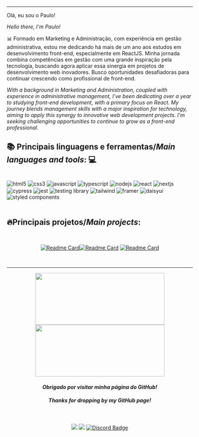 

---

Olá, eu sou o Paulo!

*Hello there, I'm Paulo!*

📊 Formado em Marketing e Administração, com experiência em gestão administrativa, estou me dedicando há mais de um ano aos estudos em desenvolvimento front-end, especialmente em ReactJS. Minha jornada combina competências em gestão com uma grande inspiração pela tecnologia, buscando agora aplicar essa sinergia em projetos de desenvolvimento web inovadores. Busco oportunidades desafiadoras para continuar crescendo como profissional de front-end.

*With a background in Marketing and Administration, coupled with experience in administrative management, I've been dedicating over a year to studying front-end development, with a primary focus on React. My journey blends management skills with a major inspiration for technology, aiming to apply this synergy to innovative web development projects. I'm seeking challenging opportunities to continue to grow as a front-end professional.*


## 📚 **Principais linguagens e ferramentas/*Main languages and tools*:** 💻

<div style="display:inline_block"><br/>
  <img align="center" alt="html5" src="https://img.shields.io/badge/HTML5-E34F26?style=for-the-badge&logo=html5&logoColor=white" />
  <img align="center" alt="css3" src="https://img.shields.io/badge/CSS3-1572B6?style=for-the-badge&logo=css3&logoColor=white" />
  <img align="center" alt="javascript" src="https://img.shields.io/badge/JavaScript-F7DF1E?style=for-the-badge&logo=javascript&logoColor=black" />
  <img align="center" alt="typescript" src="https://img.shields.io/badge/typescript-%23007ACC.svg?style=for-the-badge&logo=typescript&logoColor=white" />
  <img align="center" alt="nodejs" src="https://img.shields.io/badge/Node.js-43853D?style=for-the-badge&logo=node.js&logoColor=white" />
  <img align="center" alt="react" src="https://img.shields.io/badge/React-20232A?style=for-the-badge&logo=react&logoColor=61DAFB" />
  <img align="center" alt="nextjs" src="https://img.shields.io/badge/Next-black?style=for-the-badge&logo=next.js&logoColor=white" />
  <img align="center" alt="cypress" src="https://img.shields.io/badge/-cypress-%23E5E5E5?style=for-the-badge&logo=cypress&logoColor=058a5e" />
  <img align="center" alt="jest" src="https://img.shields.io/badge/-jest-%23C21325?style=for-the-badge&logo=jest&logoColor=white" />
  <img align="center" alt="testing library" src="https://img.shields.io/badge/-TestingLibrary-%23E33332?style=for-the-badge&logo=testing-library&logoColor=white" />
  <img align="center" alt="tailwind" src="https://img.shields.io/badge/tailwindcss-%2338B2AC.svg?style=for-the-badge&logo=tailwind-css&logoColor=white" />
  <img align="center" alt="framer" src="https://img.shields.io/badge/Framer-black?style=for-the-badge&logo=framer&logoColor=blue" />
  <img align="center" alt="daisyui" src="https://img.shields.io/badge/daisyui-5A0EF8?style=for-the-badge&logo=daisyui&logoColor=white" />
  <img align="center" alt="styled components" src="https://img.shields.io/badge/styled--components-DB7093?style=for-the-badge&logo=styled-components&logoColor=white" />
</div>

<br/>

## 🔥**Principais projetos/*Main projects*:**

<br/>

<div id="header" align="center">

[![Readme Card](https://github-readme-stats.vercel.app/api/pin/?username=paulo-lemes&repo=projeto-movie-wave-streaming\&title_color=fff\&icon_color=f9f9f9\&text_color=9f9f9f\&bg_color=151515\&description_lines_count=2)](https://github.com/paulo-lemes/projeto-movie-wave-streaming)[![Readme Card](https://github-readme-stats.vercel.app/api/pin/?username=paulo-lemes&repo=projeto-best-browser-games\&title_color=fff\&icon_color=f9f9f9\&text_color=9f9f9f\&bg_color=151515\&description_lines_count=2)](https://github.com/paulo-lemes/projeto-best-browser-games) [![Readme Card](https://github-readme-stats.vercel.app/api/pin/?username=paulo-lemes&repo=adahack-2024-frontend\&title_color=fff\&icon_color=f9f9f9\&text_color=9f9f9f\&bg_color=151515\&description_lines_count=2)](https://github.com/paulo-lemes/adahack-2024-frontend)


</div>

<br/>

---

<div id="header" align="center">

<img width="350px" height="140em" src="https://github-readme-stats.vercel.app/api?username=paulo-lemes&show_icons=true&theme=dark&include_commits=true" /></td> <a href="https://github.com/paulo-lemes/"> <img width="350px" height="140em" src="https://github-readme-stats.vercel.app/api/top-langs/?username=paulo-lemes&hide=html&layout=compact&theme=dark"/>
</a>
 
 
#### *Obrigado por visitar minha página do GitHub!*
##### *Thanks for dropping by my GitHub page!*
<br/>
 
  <a href="https://www.linkedin.com/in/-paulolemes/" target="_blank"><img src="https://img.shields.io/badge/-LinkedIn-%230077B5?style=for-the-badge&logo=linkedin&logoColor=white" target="_blank"></a> 
  <a href = "mailto:paulo-lemes@live.com"><img src="https://img.shields.io/badge/-Email-%23333?style=for-the-badge&logo=gmail&logoColor=white" target="_blank"></a>
   <a href="https://discordapp.com/users/430034249656172555" target="_blank">
  <img src="https://img.shields.io/badge/Discord-7289DA?style=for-the-badge&logo=discord&logoColor=white" alt="Discord Badge" width="">
</a>



</div>

</div>
